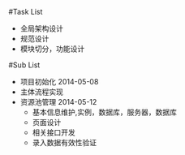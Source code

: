#Task List

* 全局架构设计
* 规范设计
* 模块切分，功能设计

#Sub List
* 项目初始化    2014-05-08
* 主体流程实现
* 资源池管理    2014-05-12
	* 基本信息维护,实例，数据库，服务器，数据库
	* 页面设计
	* 相关接口开发
	* 录入数据有效性验证